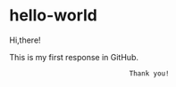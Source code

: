# hello-world

Hi,there!

This is my first response in GitHub.

                                  Thank you!
